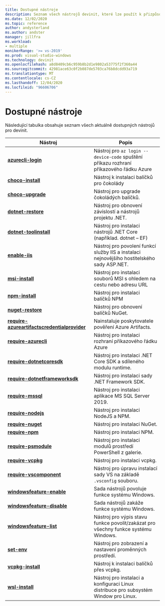 ```yaml
---
title: Dostupné nástroje
description: Seznam všech nástrojů devinit, které lze použít k přizpůsobení vývojového prostředí.
ms.date: 12/02/2020
ms.topic: reference
author: andysterland
ms.author: andster
manager: jillfra
ms.workload:
- multiple
monikerRange: '>= vs-2019'
ms.prod: visual-studio-windows
ms.technology: devinit
ms.openlocfilehash: a8d8409cb6c959b8b2d1e9802a53775f2f360a44
ms.sourcegitcommit: 42981ace63c0f2b087de5703ca76b8dcdd93a719
ms.translationtype: MT
ms.contentlocale: cs-CZ
ms.lasthandoff: 12/04/2020
ms.locfileid: "96606706"
---
```

# <a name="available-tools"></a>Dostupné nástroje

Následující tabulka obsahuje seznam všech aktuálně dostupných nástrojů pro devinit.

| Nástroj                                                                                             | Popis                                                                                                 |
|--------------------------------------------------------------------------------------------------|-------------------------------------------------------------------------------------------------------------|
| [**azurecli-login**](tool-azurecli-login.md)                                                     | Nástroj pro `az login --device-code` spuštění příkazu rozhraní příkazového řádku Azure                                             |
| [**choco-install**](tool-choco-install.md)                                                       | Nástroj k instalaci balíčků pro čokolády                                                                        |
| [**choco-upgrade**](tool-choco-upgrade.md)                                                       | Nástroj pro upgrade čokoládých balíčků.                                                                        |
| [**dotnet-restore**](tool-dotnet-restore.md)                                                     | Nástroj pro obnovení závislostí a nástrojů projektu .NET.                                               |
| [**dotnet-toolinstall**](tool-dotnet-toolinstall.md)                                             | Nástroj pro instalaci nástrojů .NET Core (například. dotnet – EF)                                                |
| [**enable-iis**](tool-enable-iis.md)                                                             | Nástroj pro povolení funkcí služby IIS a instalaci nejnovějšího hostitelského sady ASP.NET.                                  |
| [**msi-install**](tool-msi-install.md)                                                           | Nástroj pro instalaci souborů MSI s ohledem na cestu nebo adresu URL                                                              |
| [**npm-install**](tool-npm-install.md)                                                           | Nástroj pro instalaci balíčků NPM                                                                               |
| [**nuget-restore**](tool-nuget-restore.md)                                                       | Nástroj pro obnovení balíčků NuGet.                                                                         |
| [**require-azureartifactscredentialprovider**](tool-require-azureartifactscredentialprovider.md) | Nainstaluje poskytovatele pověření Azure Artifacts.                                                           |
| [**require-azurecli**](tool-require-azurecli.md)                                                 | Nástroj pro instalaci rozhraní příkazového řádku Azure                                                                              |
| [**require-dotnetcoresdk**](tool-require-dotnetcoresdk.md)                                       | Nástroj pro instalaci .NET Core SDK a sdíleného modulu runtime.                                                       |
| [**require-dotnetframeworksdk**](tool-require-dotnetframeworksdk.md)                             | Nástroj pro instalaci sady .NET Framework SDK.                                                                     |
| [**require-mssql**](tool-require-mssql.md)                                                       | Nástroj pro instalaci aplikace MS SQL Server 2019.                                                                         |
| [**require-nodejs**](tool-require-nodejs.md)                                                     | Nástroj pro instalaci NodeJS a NPM.                                                                             |
| [**require-nuget**](tool-require-nuget.md)                                                       | Nástroj pro instalaci NuGet.                                                                                      |
| [**require-npm**](tool-require-npm.md)                                                           | Nástroj pro instalaci NPM.                                                                                        |
| [**require-psmodule**](tool-require-psmodule.md)                                                 | Nástroj pro instalaci modulů prostředí PowerShell z galerie.                                                        |
| [**require-vcpkg**](tool-require-vcpkg.md)                                                       | Nástroj pro instalaci vcpkg.                                                                                      |
| [**require-vscomponent**](tool-require-vscomponent.md)                                           | Nástroj pro úpravu instalací sady VS na základě `.vsconfig` souboru.                                                |
| [**windowsfeature-enable**](tool-windowsfeature-enable.md)                                       | Sada nástrojů povoluje funkce systému Windows.                                                                           |
| [**windowsfeature-disable**](tool-windowsfeature-disable.md)                                     | Sada nástrojů zakáže funkce systému Windows.                                                                          |
| [**windowsfeature-list**](tool-windowsfeature-list.md)                                           | Nástroj pro výpis stavu funkce povolit/zakázat pro všechny funkce systému Windows.                                                                        |
| [**set-env**](tool-set-env.md)                                                                   | Nástroj pro zobrazení a nastavení proměnných prostředí.                                                                 |
| [**vcpkg-install**](tool-vcpkg-install.md)                                                       | Nástroj k instalaci balíčků přes vcpkg.                                                                         |
| [**wsl-install**](tool-wsl-install.md)                                                           | Nástroj pro instalaci a konfiguraci Linux distribuce pro subsystém Window pro Linux.                             |
